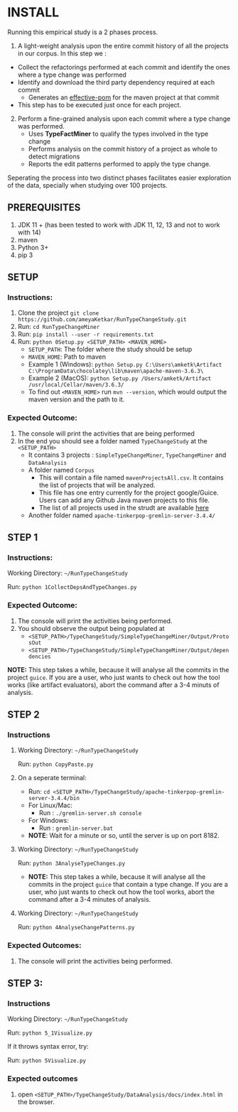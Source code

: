 # INSTALL

Running this empirical study is a 2 phases process. 

1. A light-weight analysis upon the entire commit history of all the projects in our corpus. 
In this step we :
  * Collect the refactorings performed at each commit and identify the ones where a type change was performed
  * Identify and download the third party dependency required at each commit 
	* Generates an [effective-pom](https://maven.apache.org/plugins/maven-help-plugin/effective-pom-mojo.html) for the maven project at that commit
 * This step has to be executed just once for each project.
 
2. Perform a fine-grained analysis upon each commit where a type change was performed.
   * Uses **TypeFactMiner** to qualify the types involved in the type change
   * Performs analysis on the commit history of a project as whole to detect migrations 
   * Reports the edit patterns performed to apply the type change.

Seperating the process into two distinct phases facilitates easier exploration of the data, specially when studying over 100 projects.


## PREREQUISITES
1. JDK 11 + (has been tested to work with JDK 11, 12, 13 and not to work with 14)
2. maven
3. Python 3+
4. pip 3



## SETUP

### Instructions:
1. Clone the project `git clone https://github.com/ameyaKetkar/RunTypeChangeStudy.git`
2. Run: `cd RunTypeChangeMiner`
3. Run: `pip install --user -r requirements.txt`
4. Run: `python 0Setup.py <SETUP_PATH> <MAVEN_HOME>`
   - `SETUP_PATH`: The folder where the study should be setup
   - `MAVEN_HOME`: Path to maven
   - Example 1 (Windows): `python Setup.py C:\Users\amketk\Artifact  C:\ProgramData\chocolatey\lib\maven\apache-maven-3.6.3\`
   - Example 2 (MacOS): `python Setup.py /Users/amketk/Artifact /usr/local/Cellar/maven/3.6.3/`
   - To find out `<MAVEN_HOME>` run `mvn --version`, which would output the maven version and the path to it. 
		 
### Expected Outcome: 
1. The console will print the activities that are being performed
2. In the end you should see a folder named `TypeChangeStudy` at the `<SETUP_PATH>`
   - It contains 3 projects : `SimpleTypeChangeMiner`, `TypeChangeMiner` and `DataAnalysis`
   - A folder named `Corpus`
	 - This will contain a file named `mavenProjectsAll.csv`. It contains the list of projects that will be analyzed.
	 - This file has one entry currently for the project google/Guice. Users can add any Github Java maven projects to this file. 
	 - The list of all projects used in the strudt are available [here](https://changetype.s3.us-east-2.amazonaws.com/docs/mavenProjectsAll.csv)
   - Another folder named  `apache-tinkerpop-gremlin-server-3.4.4/`


## STEP 1

### Instructions:
 Working Directory: `~/RunTypeChangeStudy`
 
 Run: `python 1CollectDepsAndTypeChanges.py`
### Expected Outcome: 
1. The console will print the activities being performed.
2. You should observe the output being populated at 
   - `<SETUP_PATH>/TypeChangeStudy/SimpleTypeChangeMiner/Output/ProtosOut`
   - `<SETUP_PATH>/TypeChangeStudy/SimpleTypeChangeMiner/Output/dependencies`

**NOTE:** This step takes a while, because it will analyse all the commits in the project `guice`.
   If you are a user, who just wants to check out how the tool works (like artifact evaluators), abort the command after a 3-4 minuts of analysis.


## STEP 2
### Instructions
1. Working Directory: `~/RunTypeChangeStudy`

   Run: `python CopyPaste.py`
2. On a seperate terminal: 
   - Run: `cd <SETUP_PATH>/TypeChangeStudy/apache-tinkerpop-gremlin-server-3.4.4/bin`
   - For Linux/Mac:
	 - Run : `./gremlin-server.sh console`
   - For Windows:
	 - Run : `gremlin-server.bat`
   - **NOTE**: Wait for a minute or so, until the server is up on port 8182.
   
   
   
3. Working Directory: `~/RunTypeChangeStudy` 

   Run: `python 3AnalyseTypeChanges.py`
   
   - **NOTE:** This step takes a while, because it will analyse all the commits in the project `guice` that contain a type change.
   If you are a user, who just wants to check out how the tool works, abort the command after a 3-4 minutes of analysis.
   
5.  Working Directory: `~/RunTypeChangeStudy` 

    Run: `python 4AnalyseChangePatterns.py`
   
### Expected Outcomes:
1. The console will print the activities being performed.
  


## STEP 3:
### Instructions
 Working Directory: `~/RunTypeChangeStudy` 
 
 Run: `python 5_1Visualize.py`
 
 If it throws syntax error, try: 
 
 Run: `python 5Visualize.py`
 
 

### Expected outcomes
1. open `<SETUP_PATH>/TypeChangeStudy/DataAnalysis/docs/index.html` in the browser.
